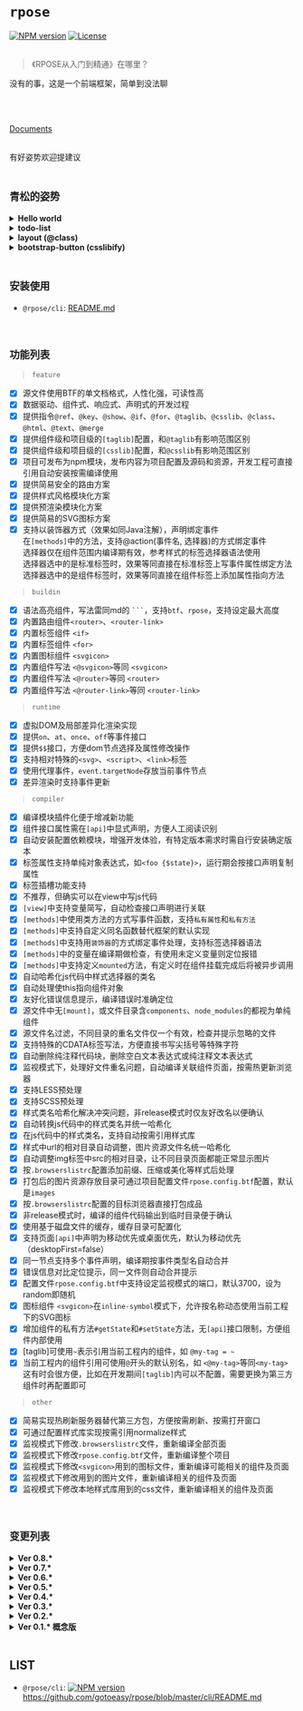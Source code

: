 # `rpose`

[![NPM version](https://img.shields.io/npm/v/rpose.svg)](https://www.npmjs.com/package/rpose)
[![License](https://img.shields.io/badge/License-MIT-brightgreen.svg)](https://github.com/gotoeasy/rpose/blob/master/LICENSE)
<br>
<br>

> 《RPOSE从入门到精通》在哪里？

没有的事，这是一个前端框架，简单到没法聊<br>
<br>

<br>

[Documents](https://gotoeasy.github.io)

<br>
有好姿势欢迎提建议

<br>
<br>

## `青松的姿势`
<details>
<summary><strong>Hello world</strong></summary>

```
// hello-world.rpose
[view]
<span>hello {name}!</span>

[state]
{name: 'world'}

[mount]
body
```
[live demo](https://gotoeasy.github.io/build/dist/live-demo/hello-world.html)
</details>

<details>
<summary><strong>todo-list</strong></summary>

```
// todo-list.rpose
[view]
<div>
    <div class="title">TODO LIST</div>
    <ul>
        <li @for="(item, index) in $state.items" @key={index}><button style="margin-right:20px" onclick={ ()=>this.del(index) }>Del</button> {item}</li>
    </ul>
    <form>
        <input type="text" @ref="input">
        <button>Add #{ $state.items.length + 1 }</button>
    </form>
</div>

[state]
{
    items: []
}

[methods]
@action('submit', 'form')
add(e) {
    e.preventDefault();
    let el = this.getRefElement('input');
    if ( el.value.trim() ){
        let items = this.#private.state.items;
        items.push(el.value) && (el.value = '');
        this.render();
    }
}

del(index) {
    this.#private.state.items.splice(index, 1);
    this.render();
}

[css]
.title {
    font-size: 18px;
}

[mount]
body
```
[live demo](https://gotoeasy.github.io/build/dist/live-demo/todo-list.html)
</details>

<details>
<summary><strong>layout (@class)</strong></summary>

```
// layout-foo.rpose
[view]
<div @class="height-100vh display-flex flex-direction-column overflow-hidden color-#333">
    <div @class="height-50px color-#fff bgcolor-#555"><slot name="header"/></div> 
    <div @class="height--calc(100vh_-_80px) bgcolor-#eee"><slot name="body"/></div> 
    <div @class="height-30px bgcolor-#d5d5d5"><slot name="footer"/></div> 
</div> 

[less]
body{
    margin: 0;
}
```

```
// page-foo.rpose
[view]
<layout-foo>
    <div slot="header">
        <div @class="text-align-center padding-top-13px">Header</div>
    </div> 
    <div slot="body">
        <div @class="margin-top-150px text-align-center font-size-3rem">Content</div>
    </div>
    <div slot="footer">
        <div @class="text-align-center padding-top-3px">Footer</div>
    </div> 
</layout-foo> 

[mount]
body
```
[live demo](https://gotoeasy.github.io/build/dist/live-demo/page-foo.html)
</details>


<details>
<summary><strong>bootstrap-button (csslibify)</strong></summary>

```
// csslibify-bootstrap-button.rpose
[view]
<button type="button" class="btn@bootstrap btn-primary@bootstrap">
    this is a bootstrap primary button
</button>

[csslib]
bootstrap = bootstrap:**/*.min.css

[mount]
body
```
[live demo](https://gotoeasy.github.io/build/dist/live-demo/csslibify-bootstrap-button.html)
</details>

<br>

## `安装使用`

* `@rpose/cli`: [README.md](https://github.com/gotoeasy/rpose/blob/master/cli/README.md)

<br>

## `功能列表`

> `feature`

- [x] 源文件使用BTF的单文档格式，人性化强，可读性高
- [x] 数据驱动、组件式、响应式、声明式的开发过程
- [x] 提供指令`@ref`、`@key`、`@show`、`@if`、`@for`、`@taglib`、`@csslib`、`@class`、`@html`、`@text`、`@merge`
- [x] 提供组件级和项目级的`[taglib]`配置，和`@taglib`有影响范围区别
- [x] 提供组件级和项目级的`[csslib]`配置，和`@csslib`有影响范围区别
- [x] 项目可发布为npm模块，发布内容为项目配置及源码和资源，开发工程可直接引用自动安装按需编译使用
- [x] 提供简易安全的路由方案
- [x] 提供样式风格模块化方案
- [x] 提供预渲染模块化方案
- [x] 提供简易的SVG图标方案
- [x] 支持以装饰器方式（效果如同Java注解），声明绑定事件<br>
      在`[methods]`中的方法，支持@action(事件名, 选择器)的方式绑定事件<br>
      选择器仅在组件范围内编译期有效，参考样式的标签选择器语法使用<br>
      选择器选中的是标准标签时，效果等同直接在标准标签上写事件属性绑定方法<br>
      选择器选中的是组件标签时，效果等同直接在组件标签上添加属性指向方法

> `buildin`

- [x] 语法高亮组件，写法雷同md的 ` ``` `，支持`btf`、`rpose`，支持设定最大高度
- [x] 内置路由组件`<router>`、`<router-link>`
- [x] 内置标签组件 `<if>`
- [x] 内置标签组件 `<for>`
- [x] 内置图标组件 `<svgicon>`
- [x] 内置组件写法 `<@svgicon>`等同 `<svgicon>`
- [x] 内置组件写法 `<@router>`等同 `<router>`
- [x] 内置组件写法 `<@router-link>`等同 `<router-link>`

> `runtime`

- [x] 虚拟DOM及局部差异化渲染实现
- [x] 提供`on`、`at`、`once`、`off`等事件接口
- [x] 提供`$$`接口，方便dom节点选择及属性修改操作
- [x] 支持相对特殊的`<svg>`、`<script>`、`<link>`标签
- [x] 使用代理事件，`event.targetNode`存放当前事件节点
- [x] 差异渲染时支持事件更新

> `compiler`

- [x] 编译模块插件化便于增减新功能
- [x] 组件接口属性需在`[api]`中显式声明，方便人工阅读识别
- [x] 自动安装配置依赖模块，增强开发体验，有特定版本需求时需自行安装确定版本
- [x] 标签属性支持单纯对象表达式，如`<foo {$state}>`，运行期会按接口声明复制属性
- [x] 标签插槽功能支持
- [x] 不推荐，但确实可以在view中写js代码
- [x] `[view]`中支持变量简写，自动检查接口声明进行关联
- [x] `[methods]`中使用类方法的方式写事件函数，支持`私有属性`和`私有方法`
- [x] `[methods]`中支持自定义同名函数替代框架的默认实现
- [x] `[methods]`中支持用`装饰器`的方式绑定事件处理，支持标签选择器语法
- [x] `[methods]`中的变量在编译期做检查，有使用未定义变量则定位报错
- [x] `[methods]`中支持定义`mounted`方法，有定义时在组件挂载完成后将被异步调用
- [x] 自动哈希化js代码中样式选择器的类名
- [x] 自动处理使this指向组件对象
- [x] 友好化错误信息提示，编译错误时准确定位
- [x] 源文件中无`[mount]`，或文件目录含`components`、`node_modules`的都视为单纯组件
- [x] 源文件名过滤，不同目录的重名文件仅一个有效，检查并提示忽略的文件
- [x] 支持特殊的CDATA标签写法，方便直接书写尖括号等特殊字符
- [x] 自动删除纯注释代码块，删除空白文本表达式或纯注释文本表达式
- [x] 监视模式下，处理好文件重名问题，自动编译关联组件页面，按需热更新浏览器
- [x] 支持LESS预处理
- [x] 支持SCSS预处理
- [x] 样式类名哈希化解决冲突问题，非release模式时仅友好改名以便确认
- [x] 自动转换js代码中的样式类名并统一哈希化
- [x] 在js代码中的样式类名，支持自动按需引用样式库
- [x] 样式中url的相对目录自动调整，图片资源文件名统一哈希化
- [x] 自动调整img标签中src的相对目录，让不同目录页面都能正常显示图片
- [x] 按`.browserslistrc`配置添加前缀、压缩或美化等样式后处理
- [x] 打包后的图片资源存放目录可通过项目配置文件`rpose.config.btf`配置，默认是`images`
- [x] 按`.browserslistrc`配置的目标浏览器直接打包成品
- [x] 非release模式时，编译的组件代码输出到临时目录便于确认
- [x] 使用基于磁盘文件的缓存，缓存目录可配置化
- [x] 支持页面`[api]`中声明为移动优先或桌面优先，默认为移动优先（desktopFirst=false）
- [x] 同一节点支持多个事件声明，编译期按事件类型名自动合并
- [x] 错误信息对比定位提示，同一文件则自动合并提示
- [x] 配置文件`rpose.config.btf`中支持设定监视模式的端口，默认3700，设为random即随机
- [x] 图标组件 `<svgicon>`在`inline-symbol`模式下，允许按名称动态使用当前工程下的SVG图标
- [x] 增加组件的私有方法`#getState`和`#setState`方法，无`[api]`接口限制，方便组件内部使用
- [x] [taglib]可使用`~`表示引用当前工程内的组件，如 `@my-tag = ~`
- [x] 当前工程内的组件引用可使用`@`开头的默认别名，如 `<@my-tag>`等同`<my-tag>`<br>
      这有时会很方便，比如在开发期间`[taglib]`内可以不配置，需要更换为第三方组件时再配置即可

> `other`

- [x] 简易实现热刷新服务器替代第三方包，方便按需刷新、按需打开窗口
- [x] 可通过配置样式库实现按需引用normalize样式
- [x] 监视模式下修改`.browserslistrc`文件，重新编译全部页面
- [x] 监视模式下修改`rpose.config.btf`文件，重新编译整个项目
- [x] 监视模式下修改`<svgicon>`用到的图标文件，重新编译可能相关的组件及页面
- [x] 监视模式下修改<img>用到的图片文件，重新编译相关的组件及页面
- [x] 监视模式下修改本地样式库用到的css文件，重新编译相关的组件及页面

<br>

## `变更列表`
<details>
<summary><strong>Ver 0.8.*</strong></summary>

- [x] 内置图标组件 `<svgicon>`在`inline-symbol`模式下，允许按名称动态使用当前工程下的SVG图标
- [x] 内置组件写法 `<@svgicon>`等同 `<svgicon>`
- [x] 内置组件写法 `<@router>`等同 `<router>`
- [x] 内置组件写法 `<@router-link>`等同 `<router-link>`
- [x] `[methods]`中支持定义`mounted`方法，有定义时在组件挂载完成后将被异步调用
- [x] 增加组件的私有方法`#getState`和`#setState`方法，无`[api]`接口限制，方便组件内部使用
- [x] [taglib]可使用`~`表示引用当前工程内的组件，如 `@my-tag = ~`
- [x] 当前工程内的组件引用可使用`@`开头的默认别名，如 `<@my-tag>`等同`<my-tag>`<br>
      这有时会很方便，比如在开发期间`[taglib]`内可以不配置，需要更换为第三方组件时再配置即可
</details>

<details>
<summary><strong>Ver 0.7.*</strong></summary>

- [x] 差异渲染时支持事件更新
- [x] 新增指令`@key`，作用类似vue的`:key`或react的`key`
- [x] 新增指令`@html`，类似`innerHTML`的作用，谨慎使用
- [x] 新增指令`@text`，类似`innerTEXT`的作用
- [x] 优化虚拟节点函数，令其更精简
- [x] 优化`runtime`包
- [x] 新增指令`@merge`，针对特定标准标签的特殊场景，提供简化写法<br>比如input标签输入变更后，有时想把输入值写入state但又不想触发渲染，通常需要写onchange实现，数量一多就变得繁琐，这时可以简化的用`@merge="fieldname"`达到目的
- [x] 配置文件`rpose.config.btf`中支持设定监视模式的端口，默认3700，设为random即随机
</details>

<details>
<summary><strong>Ver 0.6.*</strong></summary>

- [x] `[methods]`中使用类方法的方式写事件函数，支持`私有属性`和`私有方法`
- [x] `[methods]`中支持自定义同名函数替代框架的默认实现
- [x] `[methods]`中支持用`装饰器` `@action`的方式绑定事件处理，支持标签选择器语法
- [x] `[methods]`中的变量在编译期做检查，有使用未定义变量则定位报错
- [x] 错误信息对比定位提示，同一文件时自动合并，信息提示更加精准友好
- [x] `@class`增加伪类原子样式支持，如`focus:bg-yellow`
- [x] 使用代理事件，`event.targetNode`存放当前事件节点，同一节点支持多个事件声明，编译期按事件类型名自动合并
</details>

<details>
<summary><strong>Ver 0.5.*</strong></summary>

- [x] 新增指令`@class`，支持以灵活的原子方式书写样式
- [x] 内置SVG图标组件 `<svgicon>`
- [x] 指令`@show`添加修饰符支持，如`@show.flex`
- [x] 优化样式库编译缓存，提升编译性能
- [x] 监视模式下修改本地样式库用到的css文件，重新编译相关的组件及页面
</details>

<details>
<summary><strong>Ver 0.4.*</strong></summary>

- [x] 为方便功能删减修改，咬牙重构，编译器插件化，分离`runtime`、`buildin`模块
- [x] 更多的编译期检查以及更友好的错误信息提示
- [x] 新增指令`@for`，新增内置标签`<for>`、`<if>`
- [x] 新增支持特殊的CDATA标签写法，方便直接书写尖括号等特殊字符
- [x] 改进内置的语法高亮组件，增加btf、rpose语言类型的语法高亮显示支持
- [x] 项目以源码形式发布到npm，开发工程能自动安装依赖模块，按需编译相关组件
- [x] 解决watch模式下文件重名等可能引起动态编译错误的问题
- [x] 情不得已，简陋实现热更新服务器替换第三方包，按需刷新按需开窗口，改善体验
- [x] 优化编译缓存，提升编译性能，缓存可序列化，缓存目录可配置化
- [x] 按需引用normalize样式，间接的可通过配置样式库实现
- [x] 用语法树分析的方式，更安全的哈希化js代码中样式选择器的类名
- [x] 在js代码中的样式类名，支持自动按需引用样式库
- [x] 支持页面`[api]`中声明为移动优先或桌面优先，默认为移动优先（desktopFirst=false）
- [x] 监视模式下修改`.browserslistrc`文件，重新编译全部页面
- [x] 监视模式下修改`rpose.config.btf`文件，重新编译整个项目
</details>

<details>
<summary><strong>Ver 0.3.*</strong></summary>

- [x] 新添指令`@taglib`、`@csslib`，组件支持`[taglib]`、`[csslib]`块定义
</details>

<details>
<summary><strong>Ver 0.2.*</strong></summary>

- [x] 指令统一前缀为`@`以方便识别，如 `@if`、`@ref`、`@show`
</details>

<details>
<summary><strong>Ver 0.1.* 概念版</strong></summary> 

- [x] 源文件使用BTF的单文档格式，人性化可读性强，增强开发舒适性<br>
- [x] 数据驱动、组件式、响应式、声明式的开发过程<br>
- [x] 回归自然，三驾马车HTML/JS/CSS，写业务，完成<br>
- [x] 控制框架接口概念复杂度，保持简易性，杜绝过度开发<br>
- [x] 虚拟DOM及局部差异渲染<br>
- [x] 框架上集成样式的预处理及后处理操作，同一解决样式类名冲突问题<br>
- [x] 提供组件样式风格统一性方案<br>
- [x] 提供简便易用的前端路由方案<br>
- [x] 提供预渲染方案，用以灵活应付Loader或骨架屏等需求<br>
- [x] 提供源监视功能，源文件修改时自动编译，热更新浏览器<br>
- [x] 集成打包功能，按目标浏览器配置，直接按需打包成品<br>
</details>

<br>

## LIST
* `@rpose/cli`: [![NPM version](https://img.shields.io/npm/v/@rpose/cli.svg)](https://www.npmjs.com/package/@rpose/cli) https://github.com/gotoeasy/rpose/blob/master/cli/README.md

